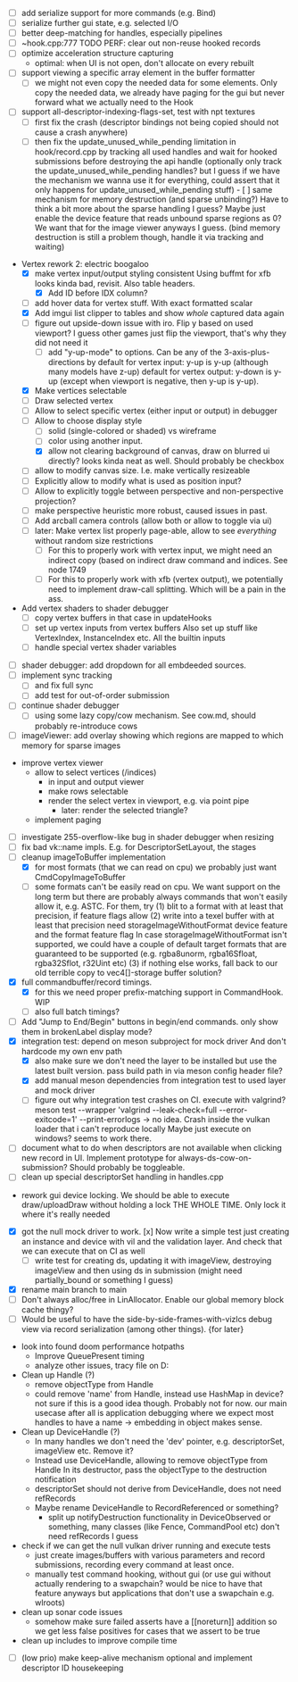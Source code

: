 - [ ] add serialize support for more commands (e.g. Bind)
- [ ] serialize further gui state, e.g. selected I/O
- [ ] better deep-matching for handles, especially pipelines
- [ ] ~hook.cpp:777 TODO PERF: clear out non-reuse hooked records
- [ ] optimize acceleration structure capturing
	- optimal: when UI is not open, don't allocate on every rebuilt
- [ ] support viewing a specific array element in the buffer formatter
	- [ ] we might not even copy the needed data for some elements.
	      Only copy the needed data, we already have paging for the gui
		  but never forward what we actually need to the Hook
- [ ] support all-descriptor-indexing-flags-set, test with npt textures
	- [ ] first fix the crash (descriptor bindings not being copied should
	      not cause a crash anywhere)
	- [ ] then fix the update_unused_while_pending limitation in hook/record.cpp
		  by tracking all used handles and wait for hooked submissions before
		  destroying the api handle (optionally only track the
		  update_unused_while_pending handles? but I guess if we have the mechanism
		  we wanna use it for everything, could assert that it only happens
		  for update_unused_while_pending stuff)
			- [ ] same mechanism for memory destruction (and sparse unbinding?)
			      Have to think a bit more about the sparse handling I guess?
				  Maybe just enable the device feature that reads unbound sparse
				  regions as 0? We want that for the image viewer anyways I guess.
				  (bind memory destruction is still a problem though, handle
				  it via tracking and waiting)
- Vertex rework 2: electric boogaloo
	- [x] make vertex input/output styling consistent
	      Using buffmt for xfb looks kinda bad, revisit. Also table headers.
		- [x] Add ID before IDX column?
	- [ ] add hover data for vertex stuff. With exact formatted scalar
	- [x] Add imgui list clipper to tables and show *whole* captured data again
	- [ ] figure out upside-down issue with iro. Flip y based on used viewport?
	      I guess other games just flip the viewport, that's why they did not need it
		- [ ] add "y-up-mode" to options. Can be any of the 3-axis-plus-directions
			  by default for vertex input: y-up is y-up (although many models have z-up)
			  default for vertex output: y-down is y-up (except when viewport is negative,
			  then y-up is y-up).
	- [x] Make vertices selectable
	- [ ] Draw selected vertex
	- [ ] Allow to select specific vertex (either input or output) in debugger
	- [ ] Allow to choose display style
		- [ ] solid (single-colored or shaded) vs wireframe
		- [ ] color using another input.
		- [x] allow not clearing background of canvas, draw on blurred ui directly?
		      looks kinda neat as well. Should probably be checkbox
	- [ ] allow to modify canvas size. I.e. make vertically resizeable
	- [ ] Explicitly allow to modify what is used as position input?
	- [ ] Allow to explicitly toggle between perspective and non-perspective projection?
	- [ ] make perspective heuristic more robust, caused issues in past.
	- [ ] Add arcball camera controls (allow both or allow to toggle via ui)
	- [ ] later: Make vertex list properly page-able, allow to see *everything*
	      without random size restrictions
	    - [ ] For this to properly work with vertex input, we might need an indirect
		  	  copy (based on indirect draw command and indices.
			  See node 1749
		- [ ] For this to properly work with xfb (vertex output), we potentially
		      need to implement draw-call splitting. Which will be a pain in the ass.
- Add vertex shaders to shader debugger
	- [ ] copy vertex buffers in that case in updateHooks
	- [ ] set up vertex inputs from vertex buffers
	      Also set up stuff like VertexIndex, InstanceIndex etc.
		  All the builtin inputs
	- [ ] handle special vertex shader variables
- [ ] shader debugger: add dropdown for all embdeeded sources.
- [ ] implement sync tracking
	- [ ] and fix full sync
	- [ ] add test for out-of-order submission
- [ ] continue shader debugger
	- [ ] using some lazy copy/cow mechanism.
	      See cow.md, should probably re-introduce cows
- [ ] imageViewer: add overlay showing which regions are mapped
      to which memory for sparse images
- improve vertex viewer
	- allow to select vertices (/indices)
		- in input and output viewer
		- make rows selectable
		- render the select vertex in viewport, e.g. via point pipe
			- later: render the selected triangle?
	- implement paging
- [ ] investigate 255-overflow-like bug in shader debugger when
      resizing
- [ ] fix bad vk::name impls. E.g. for DescriptorSetLayout, the stages
- [ ] cleanup imageToBuffer implementation
	- [x] for most formats (that we can read on cpu) we probably just
	      want CmdCopyImageToBuffer
	- [ ] some formats can't be easily read on cpu. We want support on the
	      long term but there are probably always commands that won't
		  easily allow it, e.g. ASTC. For them, try
		  (1) blit to a format with at least that precision, if feature flags allow
		  (2) write into a texel buffer with at least that precision
		      need storageImageWithoutFormat device feature and the format
			  feature flag
			  In case storageImageWithoutFormat isn't supported, we
			  could have a couple of default target formats that are
			  guaranteed to be supported
			  (e.g. rgba8unorm, rgba16Sfloat, rgba32Sflot, r32Uint etc)
		  (3) if nothing else works, fall back to our old terrible
		       copy to vec4[]-storage buffer solution?
- [x] full commandbuffer/record timings.
	- [x] for this we need proper prefix-matching support in CommandHook. WIP
	- [ ] also full batch timings?
- [ ] Add "Jump to End/Begin" buttons in begin/end commands.
      only show them in brokenLabel display mode?
- [x] integration test: depend on meson subproject for mock driver
      And don't hardcode my own env path
	- [x] also make sure we don't need the layer to be installed
	      but use the latest built version.
		  pass build path in via meson config header file?
	- [x] add manual meson dependencies from integration test to used layer
	      and mock driver
	- [ ] figure out why integration test crashes on CI.
	      execute with valgrind?
		  meson test --wrapper 'valgrind --leak-check=full --error-exitcode=1' --print-errorlogs
		  -> no idea. Crash inside the vulkan loader that i can't reproduce locally
		  Maybe just execute on windows? seems to work there.
- [ ] document what to do when descriptors are not available when
      clicking new record in UI. Implement prototype for
	  always-ds-cow-on-submission? Should probably be toggleable.
- [ ] clean up special descriptorSet handling in handles.cpp
- rework gui device locking. We should be able to execute draw/uploadDraw
  without holding a lock THE WHOLE TIME. Only lock it where it's really
  needed
- [x] got the null mock driver to work.
  [x] Now write a simple test just creating an instance and device with
  vil and the validation layer. And check that we can execute that on
  CI as well
	- [ ] write test for creating ds, updating it with imageView, destroying
	  imageView and then using ds in submission (might need partially_bound
	  or something I guess)
- [x] rename main branch to main
- [ ] Don't always alloc/free in LinAllocator.
      Enable our global memory block cache thingy?
- [ ] Would be useful to have the side-by-side-frames-with-vizlcs
	  debug view via record serialization (among other things).
	  {for later}

- look into found doom performance hotpaths
	- Improve QueuePresent timing
	- analyze other issues, tracy file on D:
- Clean up Handle (?)
	- remove objectType from Handle
	- could remove 'name' from Handle, instead use HashMap in device?
	  not sure if this is a good idea though. Probably not for now.
	  our main usecase after all is application debugging where we
	  expect most handles to have a name -> embedding in object makes sense.
- Clean up DeviceHandle (?)
	- In many handles we don't need the 'dev' pointer, e.g. descriptorSet,
	  imageView etc. Remove it?
	- Instead use DeviceHandle<ObjectType>, allowing to remove objectType from Handle
	  In its destructor, pass the objectType to the destruction notification
	- descriptorSet should not derive from DeviceHandle, does not need refRecords
	- Maybe rename DeviceHandle to RecordReferenced or something?
		- split up notifyDestruction functionality in DeviceObserved or something,
		  many classes (like Fence, CommandPool etc) don't need refRecords I guess
- check if we can get the null vulkan driver running and execute tests
	- just create images/buffers with various parameters and record submissions,
	  recording every command at least once.
	- manually test command hooking, without gui (or use gui without actually
	  rendering to a swapchain? would be nice to have that feature anyways
	  but applications that don't use a swapchain e.g. wlroots)
- clean up sonar code issues
	- somehow make sure failed asserts have a [[noreturn]] addition so
	  we get less false positives for cases that we assert to be true
- clean up includes to improve compile time
- [ ] (low prio) make keep-alive mechanism optional and implement descriptor ID housekeeping
